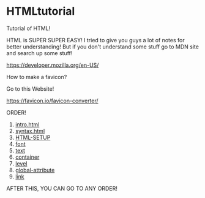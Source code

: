 # HTMLtutorial
Tutorial of HTML!

HTML is SUPER SUPER EASY!
I tried to give you guys a lot of notes for better understanding!
But if you don't understand some stuff go to MDN site and search up some stuff!

https://developer.mozilla.org/en-US/

How to make a favicon?

Go to this Website!

https://favicon.io/favicon-converter/

ORDER! 
1. [intro.html](https://github.com/mydolphim/HTMLtutorial/blob/main/HTML/intro.html)
2. [syntax.html](https://github.com/mydolphim/HTMLtutorial/blob/main/HTML/syntax.html)
3. [HTML-SETUP](https://github.com/mydolphim/HTMLtutorial/blob/main/HTML/html-setup.html)
4. [font](https://github.com/mydolphim/HTMLtutorial/blob/main/HTML/bold-italic.html)
5. [text](https://github.com/mydolphim/HTMLtutorial/blob/main/HTML/text-tag.html)
6. [container](https://github.com/mydolphim/HTMLtutorial/blob/main/HTML/container.html)
7. [level](https://github.com/mydolphim/HTMLtutorial/blob/main/HTML/block-inline.html)
8. [global-attribute](https://github.com/mydolphim/HTMLtutorial/blob/main/HTML/global-attribute.html)
9. [link](https://github.com/mydolphim/HTMLtutorial/blob/main/HTML/link.html)

AFTER THIS, YOU CAN GO TO ANY ORDER!
